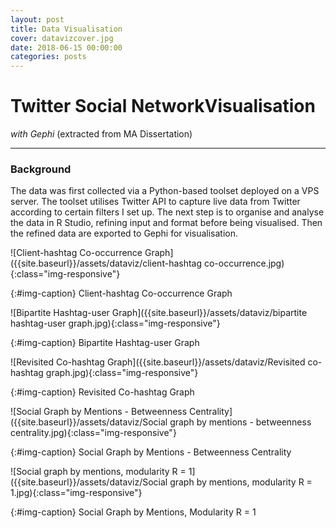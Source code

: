 ```yaml
---
layout: post
title: Data Visualisation
cover: datavizcover.jpg
date: 2018-06-15 00:00:00
categories: posts
---
```


# Twitter Social Network ​Visualisation
*with Gephi* (extracted from MA Dissertation)

---

### Background

The data was first collected via a Python-based toolset deployed on a VPS server. The toolset utilises Twitter API to capture live data from Twitter according to certain filters I set up. The next step is to organise and analyse the data in R Studio, refining input and format before being visualised. Then the refined data are exported to Gephi for visualisation.

![Client-hashtag Co-occurrence Graph]({{site.baseurl}}/assets/dataviz/client-hashtag co-occurrence.jpg){:class="img-responsive"}

{:#img-caption}
Client-hashtag Co-occurrence Graph


![Bipartite Hashtag-user Graph]({{site.baseurl}}/assets/dataviz/bipartite hashtag-user graph.jpg){:class="img-responsive"}

{:#img-caption}
Bipartite Hashtag-user Graph


![Revisited Co-hashtag Graph]({{site.baseurl}}/assets/dataviz/Revisited co-hashtag graph.jpg){:class="img-responsive"}

{:#img-caption}
Revisited Co-hashtag Graph


![Social Graph by Mentions - Betweenness Centrality]({{site.baseurl}}/assets/dataviz/Social graph by mentions - betweenness centrality.jpg){:class="img-responsive"}

{:#img-caption}
Social Graph by Mentions - Betweenness Centrality



![Social graph by mentions, modularity R = 1]({{site.baseurl}}/assets/dataviz/Social graph by mentions, modularity R = 1.jpg){:class="img-responsive"}

{:#img-caption}
Social Graph by Mentions, Modularity R = 1

